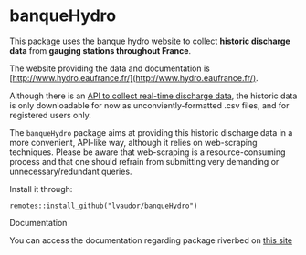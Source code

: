 # banqueHydro

This package uses the banque hydro website to collect **historic discharge data** from **gauging stations throughout France**.

The website providing the data and documentation is [http://www.hydro.eaufrance.fr/](http://www.hydro.eaufrance.fr/).

Although there is an [API to collect real-time discharge data](https://hubeau.eaufrance.fr/page/api-hydrometrie), the historic data is only downloadable for now as unconviently-formatted .csv files, and for registered users only. 

The `banqueHydro` package aims at providing this historic discharge data in a more convenient, API-like way, although it relies on web-scraping techniques. Please be aware that web-scraping is a resource-consuming process and that one should refrain from submitting very demanding or unnecessary/redundant queries. 

Install it through:

```{r}
remotes::install_github("lvaudor/banqueHydro")
```

Documentation

You can access the documentation regarding package riverbed on [this site](http://perso.ens-lyon.fr/lise.vaudor/Rpackages/banqueHydro/)


